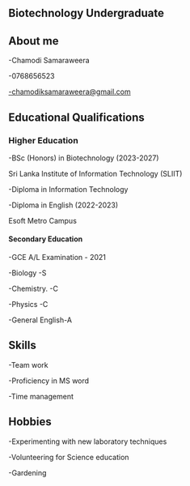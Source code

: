 ## Biotechnology Undergraduate

## About me

-Chamodi Samaraweera

-0768656523

-chamodiksamaraweera@gmail.com

## Educational Qualifications

### Higher Education

-BSc (Honors) in Biotechnology (2023-2027)

Sri Lanka Institute of Information Technology (SLIIT)
 
-Diploma in Information Technology

-Diploma in English (2022-2023)

 Esoft Metro Campus

 #### Secondary Education

 -GCE A/L Examination - 2021
 
   -Biology -S
   
   -Chemistry. -C
   
   -Physics -C
   
   -General English-A

## Skills
 -Team work
 
 -Proficiency in MS word
 
 -Time management
 
## Hobbies
-Experimenting with new laboratory techniques

-Volunteering for Science education

-Gardening

 
